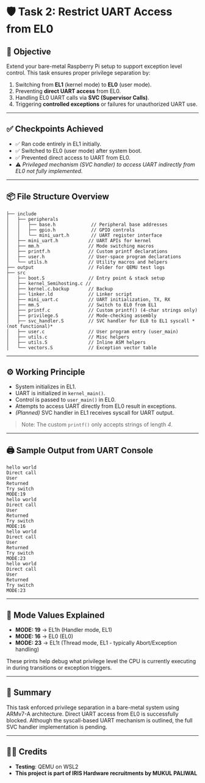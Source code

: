 # 🛡️ Task 2: Restrict UART Access from EL0

## 📜 Objective

Extend your bare-metal Raspberry Pi setup to support exception level control. This task ensures proper privilege separation by:

1. Switching from **EL1** (kernel mode) to **EL0** (user mode).
2. Preventing **direct UART access** from EL0.
3. Handling EL0 UART calls via **SVC (Supervisor Calls)**.
4. Triggering **controlled exceptions** or failures for unauthorized UART use.

---

## ✅ Checkpoints Achieved

- ✅ Ran code entirely in EL1 initially.
- ✅ Switched to EL0 (user mode) after system boot.
- ✅ Prevented direct access to UART from EL0.
- ⚠️ *Privileged mechanism (SVC handler) to access UART indirectly from EL0 not fully implemented.*

---

## 📦 File Structure Overview

```
├── include
│   ├── peripherals
│   │   ├── base.h             // Peripheral base addresses
│   │   ├── gpio.h             // GPIO controls
│   │   └── mini_uart.h        // UART register interface
│   ├── mini_uart.h           // UART APIs for kernel
│   ├── mm.h                  // Mode switching macros
│   ├── printf.h              // Custom printf declarations
│   ├── user.h                // User-space program declarations
│   └── utils.h               // Utility macros and helpers
├── output                    // Folder for QEMU test logs
├── src
│   ├── boot.S                // Entry point & stack setup
│   ├── kernel_Semihosting.c // 
│   ├── kernel.c.backup       // Backup
│   ├── linker.ld             // Linker script
│   ├── mini_uart.c           // UART initialization, TX, RX
│   ├── mm.S                  // Switch to EL0 from EL1
│   ├── printf.c              // Custom printf() (4-char strings only)
│   ├── privilege.S           // Mode-checking assembly
│   ├── svc_handler.S         // SVC handler for EL0 to EL1 syscall *(not functional)*
│   ├── user.c                // User program entry (user_main)
│   ├── utils.c               // Misc helpers
│   ├── utils.S               // Inline ASM helpers
│   └── vectors.S             // Exception vector table
```

---

## ⚙️ Working Principle

- System initializes in EL1.
- UART is initialized in `kernel_main()`.
- Control is passed to `user_main()` in EL0.
- Attempts to access UART directly from EL0 result in exceptions.
- *(Planned)* SVC handler in EL1 receives syscall for UART output.

> Note: The custom `printf()` only accepts strings of length *4*.

---

## 🖨️ Sample Output from UART Console

```
hello world
Direct call
User
Returned
Try switch 
MODE:19
hello world
Direct call
User
Returned
Try switch 
MODE:16
hello world
Direct call
User
Returned
Try switch 
MODE:23
hello world
Direct call
User
Returned
Try switch 
MODE:23
```

---

## 🔢 Mode Values Explained

- **MODE: 19** → EL1h (Handler mode, EL1)
- **MODE: 16** → EL0 (EL0)
- **MODE: 23** → EL1t (Thread mode, EL1 - typically Abort/Exception handling)

These prints help debug what privilege level the CPU is currently executing in during transitions or exception triggers.

---

## 🚀 Summary

This task enforced privilege separation in a bare-metal system using ARMv7-A architecture. Direct UART access from EL0 is successfully blocked. Although the syscall-based UART mechanism is outlined, the full SVC handler implementation is pending.

---
## 🙋‍♂️ Credits  
- **Testing**: QEMU on WSL2
- **This project is part of IRIS Hardware recruitments by MUKUL PALIWAL**

